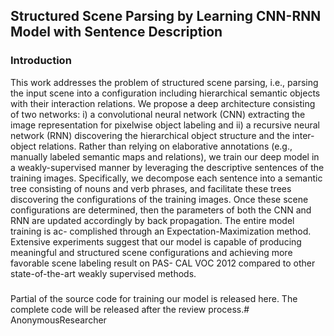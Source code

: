 ## Structured Scene Parsing by Learning CNN-RNN Model with Sentence Description

### Introduction

This work addresses the problem of structured scene parsing, i.e., parsing the input scene into a configuration including hierarchical semantic objects with their interaction relations. We propose a deep architecture consisting of two networks: i) a convolutional neural network (CNN) extracting the image representation for pixelwise object labeling
and ii) a recursive neural network (RNN) discovering the hierarchical object structure and the inter-object relations.
Rather than relying on elaborative annotations (e.g., manually labeled semantic maps and relations), we train our
deep model in a weakly-supervised manner by leveraging the descriptive sentences of the training images. Specifically, we decompose each sentence into a semantic tree consisting of nouns and verb phrases, and facilitate these trees discovering the configurations of the training images. Once these scene configurations are determined, then the
parameters of both the CNN and RNN are updated accordingly by back propagation. The entire model training is ac-
complished through an Expectation-Maximization method. Extensive experiments suggest that our model is capable of
producing meaningful and structured scene configurations and achieving more favorable scene labeling result on PAS-
CAL VOC 2012 compared to other state-of-the-art weakly supervised methods.


### 
Partial of the source code for training our model is released here. The complete code will be released after the review process.# AnonymousResearcher
